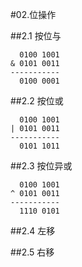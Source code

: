 #02.位操作

##2.1 按位与

```
  0100 1001
& 0101 0011
-----------
  0100 0001
```

##2.2 按位或

```
  0100 1001
| 0101 0011
-----------
  0101 1011
```

##2.3 按位异或

```
  0100 1001
^ 0101 0011
-----------
  1110 0101
```

##2.4 左移

##2.5 右移
